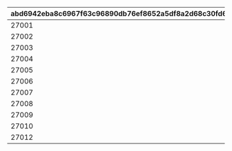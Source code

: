 |abd6942eba8c6967f63c96890db76ef8652a5df8a2d68c30fd69b6a15b6d496f|e12635a82cac370d63b553ddc7bb3a3fffccf243b96dc4a66e2a0eed41cc76d4|10ac2a57990c6c90cdb370be3c5ecc074f107598a203255e12068770eae3a0f7|433473c6c1d8e8836de4b42f1f84e94489e5dd38641172b527fec71406cbf394|bf452f144e966244185ef0ecdbd9cbb1508e264a6e8d2deacbad7335b2850c90|
| --- | --- | --- | --- | --- |
|27001|2022/01/28 9:00:00|2022/02/25 4:59:59|10028|27001|
|27002|2023/02/15 11:00:00|2023/3/05 23:59:59|10033|27001|
|27003|2023/08/15 11:00:00|2023/9/05 23:59:59|42|27001|
|27004|2023/12/29 11:00:00|2024/1/19 23:59:59|43|27001|
|27005|2024/02/18 11:00:00|2024/03/08 23:59:59|44|27005|
|27006|2024/08/15 11:00:00|2024/09/05 23:59:59|10055|27001|
|27007|2024/12/31 11:00:00|2025/01/21 23:59:59|81|27001|
|27008|2025/02/13 11:00:00|2025/03/03 23:59:59|82|27005|
|27009|2025/04/15 11:00:00|2025/05/10 23:59:59|85|27009|
|27010|2025/06/14 11:00:00|2025/07/06 23:59:59|113|27001|
|27012|2025/08/29 11:00:00|2025/09/19 23:59:59|115|27012|
